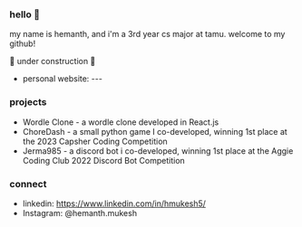 ### hello 👋

my name is hemanth, and i'm a 3rd year cs major at tamu. welcome to my github!

🚧 under construction 🚧
- personal website: ---

### projects
- Wordle Clone - a wordle clone developed in React.js
- ChoreDash - a small python game I co-developed, winning 1st place at the 2023 Capsher Coding Competition
- Jerma985 - a discord bot i co-developed, winning 1st place at the Aggie Coding Club 2022 Discord Bot Competition

### connect  
- linkedin: https://www.linkedin.com/in/hmukesh5/
- Instagram: @hemanth.mukesh
